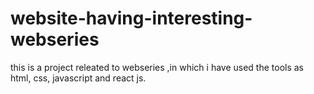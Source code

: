 # website-having-interesting-webseries
this is  a project releated to webseries ,in which  i have used the tools as html, css, javascript and  react js.
